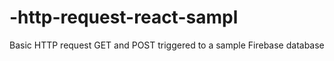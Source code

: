# -http-request-react-sampl
Basic HTTP request GET and POST triggered to a sample Firebase database
